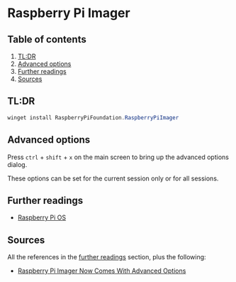 # Raspberry Pi Imager

## Table of contents <!-- omit in toc -->

1. [TL:DR](#tldr)
1. [Advanced options](#advanced-options)
1. [Further readings](#further-readings)
1. [Sources](#sources)

## TL:DR

```ps1
winget install RaspberryPiFoundation.RaspberryPiImager
```

## Advanced options

Press `ctrl` + `shift` + `x` on the main screen to bring up the advanced options dialog.

These options can be set for the current session only or for all sessions.

## Further readings

- [Raspberry Pi OS]

## Sources

All the references in the [further readings] section, plus the following:

- [Raspberry Pi Imager Now Comes With Advanced Options]

<!-- project's references -->

<!-- internal references -->
[further readings]: #further-readings
[raspberry pi os]: raspberry%20pi%20os.md

<!-- external references -->
[raspberry pi imager now comes with advanced options]: https://www.tomshardware.com/news/raspberry-pi-imager-now-comes-with-advanced-options
